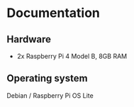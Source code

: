 # Documentation

## Hardware
- 2x Raspberry Pi 4 Model B, 8GB RAM

## Operating system

Debian / Raspberry Pi OS Lite
